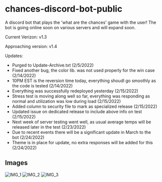 # chances-discord-bot-public
A discord bot that plays the 'what are the chances' game with the user! The bot is going online soon on various servers and will expand soon.

Current Verizon: v1.3

Approaching version: v1.4

Updates:
- Purged to Update-Archive.txt (2/5/2022)
- Fixed another bug, the color lib. was not used properly for the win case (2/14/2022)
- 10PM EST is the reversion time today, everything shoudl go smoothly as the code is tested (2/14/2022)
- Everything was successfully redeployed yesterday (2/15/2022)
- Stress test is moving along well so far, everything was responding as normal and utilization was low during load (2/15/2022)
- Added column to security file to mark as specialized release (2/15/2022)
- Updated issue on dedicated release to include above info on test (2/15/2022)
- Next week of server testing went well, as usual average temps will be released later in the test (2/23/2022)
- Due to recent events there will be a significant update in March to the bot (2/24/2022)
- Theme is in place for update, no extra responses will be added for this (2/24/2022)

## Images


![IMG_1](https://user-images.githubusercontent.com/68622369/152055608-7f0e1b1b-c4b0-4c67-b02e-4c07848b415e.png)
![IMG_2](https://user-images.githubusercontent.com/68622369/152055616-fdf35a26-7a49-436a-a552-330369f4faa6.png)
![IMG_3](https://user-images.githubusercontent.com/68622369/152055622-c574f0c2-9e56-4d66-9e65-bf76ccbabfdb.png)
